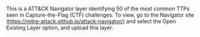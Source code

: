 This is a ATT&CK Navigator layer identifying 50 of the most common TTPs seen in Capture-the-Flag (CTF) challenges. To view, go to the Navigator site (https://mitre-attack.github.io/attack-navigator/) and select the Open Existing Layer option, and upload this layer.
